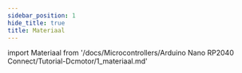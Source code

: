 ```yaml
---
sidebar_position: 1
hide_title: true
title: Materiaal
---
```


import Materiaal from '/docs/Microcontrollers/Arduino Nano RP2040 Connect/Tutorial-Dcmotor/1_materiaal.md'

<Materiaal />

